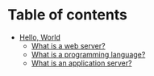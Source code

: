 # Table of contents

* [Hello, World](hello_world/README.md)
  * [What is a web server?](hello_world/what_is_a_web_server.md)
  * [What is a programming language?](hello_world/what_is_a_programming_language.md)
  * [What is an application server?](hello_world/what_is_an_application_server.md)

